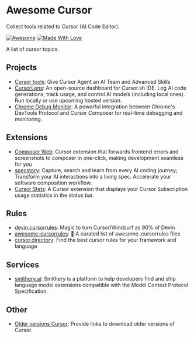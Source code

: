 # Awesome Cursor

Collect tools related to Cursor (AI Code Editor).

[![Awesome](https://cdn.rawgit.com/sindresorhus/awesome/d7305f38d29fed78fa85652e3a63e154dd8e8829/media/badge.svg)](https://github.com/hao-ji-xing/awesome-cursor) 
[![Made With Love](https://img.shields.io/badge/Made%20With-Love-orange.svg)](https://github.com/hao-ji-xing/awesome-cursor)

A list of cursor topics.

## Projects
- [Cursor tools](https://github.com/eastlondoner/cursor-tools): Give Cursor Agent an AI Team and Advanced Skills
- [CursorLens](https://github.com/HamedMP/CursorLens): An open-source dashboard for Cursor.sh IDE. Log AI code generations, track usage, and control AI models (including local ones). Run locally or use upcoming hosted version.
- [Chrome Debug Monitor](https://github.com/Maxteabag/cursor-chrome-composer): A powerful integration between Chrome's DevTools Protocol and Cursor Composer for real-time debugging and monitoring.


## Extensions

- [Composer Web](https://github.com/saketsarin/composer-web): Cursor extension that forwards frontend errors and screenshots to composer in one-click, making development seamless for you
- [specstory](https://github.com/specstoryai/getspecstory): Capture, search and learn from every AI coding journey; Transform your AI interactions into a living spec. Accelerate your software composition workflow.
- [Cursor Stats](https://github.com/Dwtexe/cursor-stats): A Cursor extension that displays your Cursor Subscription usage statistics in the status bar.
 
## Rules

- [devin.cursorrules](https://github.com/grapeot/devin.cursorrules): Magic to turn Cursor/Windsurf as 90% of Devin
- [awesome-cursorrules](https://github.com/PatrickJS/awesome-cursorrules): 📄 A curated list of awesome .cursorrules files
- [cursor.directory](https://github.com/pontusab/cursor.directory): Find the best cursor rules for your framework and language
 
## Services

- [smithery.ai](https://smithery.ai/): Smithery is a platform to help developers find and ship language model extensions compatible with the Model Context Protocol Specification.
 
## Other
 
- [Older versions Cursor](https://github.com/oslook/cursor-ai-downloads): Provide links to download older versions of Cursor.

